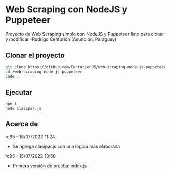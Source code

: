 # Web Scraping con NodeJS y Puppeteer
Proyecto de Web Scraping simple con NodeJS y Puppeteer listo para clonar y modificar
-Rodrigo Centurión
(Asunción, Paraguay)

## Clonar el proyecto
```sh
git clone https://github.com/Centurion95/web-scraping-node-js-puppeteer.git
cd /web-scraping-node-js-puppeteer
code .
```

## Ejecutar
```sh
npm i
node clasipar.js
```


## Acerca de
rc95 - 16/07/2022 11:24
- Se agrega clasipar.js con una lógica más elaborada 

rc95 - 15/07/2022 13:50
- Primera versión de prueba: index.js